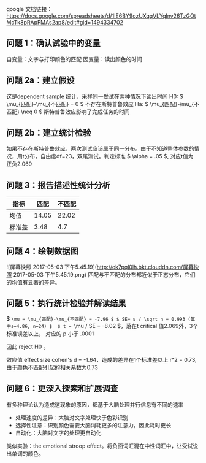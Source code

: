 google 文档链接： 
https://docs.google.com/spreadsheets/d/1IE6BY9ozUXqqVLYqlnv26TzGQtMcTk8pRApFMAs2ap8/edit#gid=1494334702
## 问题 1：确认试验中的变量
自变量：文字与打印颜色的匹配
因变量：读出颜色的时间

## 问题 2a：建立假设
这是dependent sample 统计，采样同一受试在两种情况下读出时间
H0: $ \mu_{匹配}-\mu_{不匹配} = 0 $  不存在斯特普鲁效应
Ha: $ \mu_{匹配}-\mu_{不匹配} \neq 0 $  斯特普鲁效应影响了完成任务的时间

## 问题 2b：建立统计检验
如果不存在斯特普鲁效应，两次测试应该属于同一分布。由于不知道整体参数的情况，用t分布，自由度df=23，双尾测试。判定标准 $ \alpha = .05 $, 对应t值为 正负2.069

## 问题 3：报告描述性统计分析

| 指标 | 匹配 | 不匹配 |
| --- | --- | --- |
| 均值 | 14.05 | 22.02 |
| 标准差 | 3.48 | 4.7 |

## 问题 4：绘制数据图
![屏幕快照 2017-05-03 下午5.45.19](http://ok7pql0lh.bkt.clouddn.com/屏幕快照 2017-05-03 下午5.45.19.png)
匹配与不匹配的分布都近似于正态分布，它们的均值有显著的差异。


## 问题 5：执行统计检验并解读结果
$ `\mu = \mu_{匹配}-\mu_{不匹配} = -7.96 $
$ SE= s / \sqrt n = 0.993 (其中s=4.86, n=24) $ 
$ t = `\mu / SE = -8.02 $，落在t critical 值2.069外，3个标准误差以上， 对应的 p 小于 .0001

因此 reject H0 。 

效应值 effect size 
cohen's d = -1.64，造成的差异在1个标准差以上
r^2 = 0.73, 由于颜色不匹配引起的相关系数为0.73 


## 问题 6：更深入探索和扩展调查
有多种理论认为造成这现象的原因，都基于大脑处理并行信息有不同的速率
- 处理速度的差异：大脑对文字处理快于色彩识别
- 选择性注意：识别颜色需要大脑消耗更多的注意力，因此耗时更长
- 自动化：大脑对文字的处理更自动化

类似实验：the emotional stroop effect。将负面词汇混在中性词汇中，让受试说出单词的颜色。




